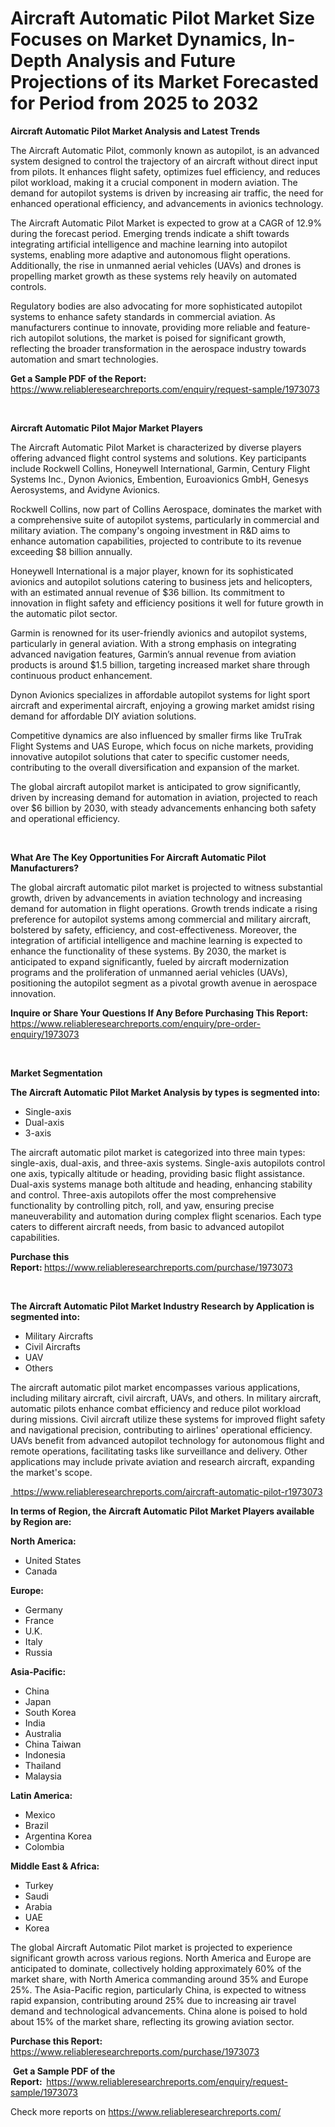 <p><h1>Aircraft Automatic Pilot Market Size Focuses on Market Dynamics, In-Depth Analysis and Future Projections of its Market Forecasted for Period from 2025 to 2032</h1></p><p><strong>Aircraft Automatic Pilot Market Analysis and Latest Trends</strong></p>
<p><p>The Aircraft Automatic Pilot, commonly known as autopilot, is an advanced system designed to control the trajectory of an aircraft without direct input from pilots. It enhances flight safety, optimizes fuel efficiency, and reduces pilot workload, making it a crucial component in modern aviation. The demand for autopilot systems is driven by increasing air traffic, the need for enhanced operational efficiency, and advancements in avionics technology.</p><p>The Aircraft Automatic Pilot Market is expected to grow at a CAGR of 12.9% during the forecast period. Emerging trends indicate a shift towards integrating artificial intelligence and machine learning into autopilot systems, enabling more adaptive and autonomous flight operations. Additionally, the rise in unmanned aerial vehicles (UAVs) and drones is propelling market growth as these systems rely heavily on automated controls.</p><p>Regulatory bodies are also advocating for more sophisticated autopilot systems to enhance safety standards in commercial aviation. As manufacturers continue to innovate, providing more reliable and feature-rich autopilot solutions, the market is poised for significant growth, reflecting the broader transformation in the aerospace industry towards automation and smart technologies.</p></p>
<p><strong>Get a Sample PDF of the Report:&nbsp;</strong> <a href="https://www.reliableresearchreports.com/enquiry/request-sample/1973073?utm_campaign=2286&utm_medium=2&utm_source=Github&utm_content=ia&utm_term=02032025&utm_id=aircraft-automatic-pilot">https://www.reliableresearchreports.com/enquiry/request-sample/1973073</a></p>
<p>&nbsp;</p>
<p><strong>Aircraft Automatic Pilot Major Market Players</strong></p>
<p><p>The Aircraft Automatic Pilot Market is characterized by diverse players offering advanced flight control systems and solutions. Key participants include Rockwell Collins, Honeywell International, Garmin, Century Flight Systems Inc., Dynon Avionics, Embention, Euroavionics GmbH, Genesys Aerosystems, and Avidyne Avionics.</p><p>Rockwell Collins, now part of Collins Aerospace, dominates the market with a comprehensive suite of autopilot systems, particularly in commercial and military aviation. The company's ongoing investment in R&D aims to enhance automation capabilities, projected to contribute to its revenue exceeding $8 billion annually.</p><p>Honeywell International is a major player, known for its sophisticated avionics and autopilot solutions catering to business jets and helicopters, with an estimated annual revenue of $36 billion. Its commitment to innovation in flight safety and efficiency positions it well for future growth in the automatic pilot sector.</p><p>Garmin is renowned for its user-friendly avionics and autopilot systems, particularly in general aviation. With a strong emphasis on integrating advanced navigation features, Garmin’s annual revenue from aviation products is around $1.5 billion, targeting increased market share through continuous product enhancement.</p><p>Dynon Avionics specializes in affordable autopilot systems for light sport aircraft and experimental aircraft, enjoying a growing market amidst rising demand for affordable DIY aviation solutions. </p><p>Competitive dynamics are also influenced by smaller firms like TruTrak Flight Systems and UAS Europe, which focus on niche markets, providing innovative autopilot solutions that cater to specific customer needs, contributing to the overall diversification and expansion of the market.</p><p>The global aircraft autopilot market is anticipated to grow significantly, driven by increasing demand for automation in aviation, projected to reach over $6 billion by 2030, with steady advancements enhancing both safety and operational efficiency.</p></p>
<p>&nbsp;</p>
<p><strong>What Are The Key Opportunities For Aircraft Automatic Pilot Manufacturers?</strong></p>
<p><p>The global aircraft automatic pilot market is projected to witness substantial growth, driven by advancements in aviation technology and increasing demand for automation in flight operations. Growth trends indicate a rising preference for autopilot systems among commercial and military aircraft, bolstered by safety, efficiency, and cost-effectiveness. Moreover, the integration of artificial intelligence and machine learning is expected to enhance the functionality of these systems. By 2030, the market is anticipated to expand significantly, fueled by aircraft modernization programs and the proliferation of unmanned aerial vehicles (UAVs), positioning the autopilot segment as a pivotal growth avenue in aerospace innovation.</p></p>
<p><strong>Inquire or Share Your Questions If Any Before Purchasing This Report:</strong> <a href="https://www.reliableresearchreports.com/enquiry/pre-order-enquiry/1973073?utm_campaign=2286&utm_medium=2&utm_source=Github&utm_content=ia&utm_term=02032025&utm_id=aircraft-automatic-pilot">https://www.reliableresearchreports.com/enquiry/pre-order-enquiry/1973073</a></p>
<p>&nbsp;</p>
<p><strong>Market Segmentation</strong></p>
<p><strong>The Aircraft Automatic Pilot Market Analysis by types is segmented into:</strong></p>
<p><ul><li>Single-axis</li><li>Dual-axis</li><li>3-axis</li></ul></p>
<p><p>The aircraft automatic pilot market is categorized into three main types: single-axis, dual-axis, and three-axis systems. Single-axis autopilots control one axis, typically altitude or heading, providing basic flight assistance. Dual-axis systems manage both altitude and heading, enhancing stability and control. Three-axis autopilots offer the most comprehensive functionality by controlling pitch, roll, and yaw, ensuring precise maneuverability and automation during complex flight scenarios. Each type caters to different aircraft needs, from basic to advanced autopilot capabilities.</p></p>
<p><strong>Purchase this Report:&nbsp;</strong><a href="https://www.reliableresearchreports.com/purchase/1973073?utm_campaign=2286&utm_medium=2&utm_source=Github&utm_content=ia&utm_term=02032025&utm_id=aircraft-automatic-pilot">https://www.reliableresearchreports.com/purchase/1973073</a></p>
<p>&nbsp;</p>
<p><strong>The Aircraft Automatic Pilot Market Industry Research by Application is segmented into:</strong></p>
<p><ul><li>Military Aircrafts</li><li>Civil Aircrafts</li><li>UAV</li><li>Others</li></ul></p>
<p><p>The aircraft automatic pilot market encompasses various applications, including military aircraft, civil aircraft, UAVs, and others. In military aircraft, automatic pilots enhance combat efficiency and reduce pilot workload during missions. Civil aircraft utilize these systems for improved flight safety and navigational precision, contributing to airlines' operational efficiency. UAVs benefit from advanced autopilot technology for autonomous flight and remote operations, facilitating tasks like surveillance and delivery. Other applications may include private aviation and research aircraft, expanding the market's scope.</p></p>
<p><a href="https://www.reliableresearchreports.com/aircraft-automatic-pilot-r1973073?utm_campaign=2286&utm_medium=2&utm_source=Github&utm_content=ia&utm_term=02032025&utm_id=aircraft-automatic-pilot">&nbsp;https://www.reliableresearchreports.com/aircraft-automatic-pilot-r1973073</a></p>
<p><strong>In terms of Region, the Aircraft Automatic Pilot Market Players available by Region are:</strong></p>
<p>
    <p> <strong> North America: </strong>
        <ul>
            <li>United States</li>
            <li>Canada</li>
        </ul>
        </p> 
    <p> <strong> Europe: </strong>
        <ul>
            <li>Germany</li>
            <li>France</li>
            <li>U.K.</li>
            <li>Italy</li>
            <li>Russia</li>
        </ul>
        </p> 
    <p> <strong> Asia-Pacific: </strong>
        <ul>
            <li>China</li>
            <li>Japan</li>
            <li>South Korea</li>
            <li>India</li>
            <li>Australia</li>
            <li>China Taiwan</li>
            <li>Indonesia</li>
            <li>Thailand</li>
            <li>Malaysia</li>
        </ul>
        </p> 
    <p> <strong> Latin America: </strong>
        <ul>
            <li>Mexico</li>
            <li>Brazil</li>
            <li>Argentina Korea</li>
            <li>Colombia</li>
        </ul>
        </p> 
    <p> <strong> Middle East & Africa: </strong>
        <ul>
            <li>Turkey</li>
            <li>Saudi</li>
            <li>Arabia</li>
            <li>UAE</li>
            <li>Korea</li>
        </ul>
    </p>
    </p>
<p><p>The global Aircraft Automatic Pilot market is projected to experience significant growth across various regions. North America and Europe are anticipated to dominate, collectively holding approximately 60% of the market share, with North America commanding around 35% and Europe 25%. The Asia-Pacific region, particularly China, is expected to witness rapid expansion, contributing around 25% due to increasing air travel demand and technological advancements. China alone is poised to hold about 15% of the market share, reflecting its growing aviation sector.</p></p>
<p><strong>Purchase this Report: </strong><a href="https://www.reliableresearchreports.com/purchase/1973073?utm_campaign=2286&utm_medium=2&utm_source=Github&utm_content=ia&utm_term=02032025&utm_id=aircraft-automatic-pilot">https://www.reliableresearchreports.com/purchase/1973073</a></p>
<p>&nbsp;<strong>Get a Sample PDF of the Report:&nbsp;&nbsp;</strong><a href="https://www.reliableresearchreports.com/enquiry/request-sample/1973073?utm_campaign=2286&utm_medium=2&utm_source=Github&utm_content=ia&utm_term=02032025&utm_id=aircraft-automatic-pilot">https://www.reliableresearchreports.com/enquiry/request-sample/1973073</a></p>
<p><strong></strong></p>
<p>Check more reports on <a href="https://www.reliableresearchreports.com/?utm_campaign=2286&utm_medium=2&utm_source=Github&utm_content=ia&utm_term=02032025&utm_id=aircraft-automatic-pilot">https://www.reliableresearchreports.com/</a></p>